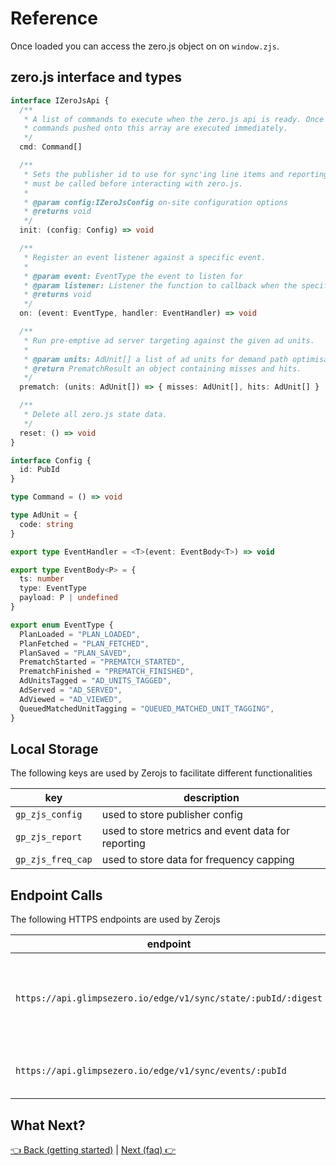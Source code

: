 # Reference

Once loaded you can access the zero.js object on on `window.zjs`.

## zero.js interface and types

```ts
interface IZeroJsApi {
  /**
   * A list of commands to execute when the zero.js api is ready. Once ready
   * commands pushed onto this array are executed immediately.
   */
  cmd: Command[]

  /**
   * Sets the publisher id to use for sync'ing line items and reporting events. This is required and
   * must be called before interacting with zero.js.
   *
   * @param config:IZeroJsConfig on-site configuration options
   * @returns void
   */
  init: (config: Config) => void

  /**
   * Register an event listener against a specific event.
   *
   * @param event: EventType the event to listen for
   * @param listener: Listener the function to callback when the specified event occurs
   * @returns void
   */
  on: (event: EventType, handler: EventHandler) => void

  /**
   * Run pre-emptive ad server targeting against the given ad units.
   *
   * @param units: AdUnit[] a list of ad units for demand path optimisation
   * @return PrematchResult an object containing misses and hits.
   */
  prematch: (units: AdUnit[]) => { misses: AdUnit[], hits: AdUnit[] }

  /**
   * Delete all zero.js state data.
   */
  reset: () => void
}

interface Config {
  id: PubId
}

type Command = () => void

type AdUnit = {
  code: string
}

export type EventHandler = <T>(event: EventBody<T>) => void

export type EventBody<P> = {
  ts: number
  type: EventType
  payload: P | undefined
}

export enum EventType {
  PlanLoaded = "PLAN_LOADED",
  PlanFetched = "PLAN_FETCHED",
  PlanSaved = "PLAN_SAVED",
  PrematchStarted = "PREMATCH_STARTED",
  PrematchFinished = "PREMATCH_FINISHED",
  AdUnitsTagged = "AD_UNITS_TAGGED",
  AdServed = "AD_SERVED",
  AdViewed = "AD_VIEWED",
  QueuedMatchedUnitTagging = "QUEUED_MATCHED_UNIT_TAGGING",
}
```

## Local Storage

The following keys are used by Zerojs to facilitate different functionalities

| key               | description                                        |
| ----------------- | -------------------------------------------------- |
| `gp_zjs_config`   | used to store publisher config                     |
| `gp_zjs_report`   | used to store metrics and event data for reporting |
| `gp_zjs_freq_cap` | used to store data for frequency capping           |

## Endpoint Calls

The following HTTPS endpoints are used by Zerojs

| endpoint                                                       | description                                                       |
| -------------------------------------------------------------- | ----------------------------------------------------------------- |
| `https://api.glimpsezero.io/edge/v1/sync/state/:pubId/:digest` | sync and update publisher config if the config digest has changed |
| `https://api.glimpsezero.io/edge/v1/sync/events/:pubId`        | report impression metrics and events                              |

## What Next?

[👈 Back (getting started)](./getting-started.md) | [Next (faq) 👉](./faq.md)
